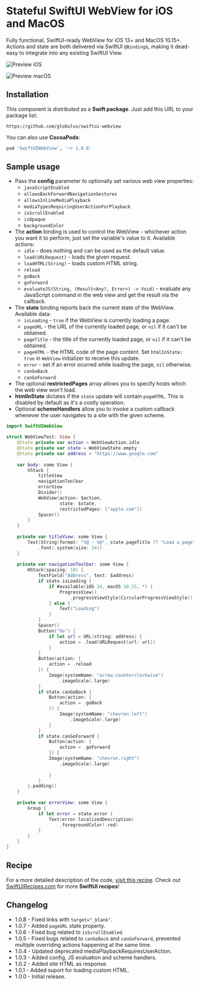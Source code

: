 # Stateful SwiftUI WebView for iOS and MacOS

Fully functional, SwiftUI-ready WebView for iOS 13+ and MacOS 10.15+. Actions and state are both delivered via SwiftUI `@Binding`s, making it dead-easy to integrate into any existing SwiftUI View.

![Preview iOS](https://github.com/globulus/swiftui-webview/blob/main/Images/preview_ios.gif?raw=true)

![Preview macOS](https://github.com/globulus/swiftui-webview/blob/main/Images/preview_macos.gif?raw=true)

## Installation

This component is distributed as a **Swift package**. Just add this URL to your package list:

```text
https://github.com/globulus/swiftui-webview
```

You can also use **CocoaPods**:

```ruby
pod 'SwiftUIWebView', '~> 1.0.8'
```

## Sample usage

* Pass the **config** parameter to optionally set various web view properties:
  + `javaScriptEnabled`
  + `allowsBackForwardNavigationGestures`
  + `allowsInlineMediaPlayback`
  + `mediaTypesRequiringUserActionForPlayback`
  + `isScrollEnabled`
  + `isOpaque`
  + `backgroundColor`
 * The **action** binding is used to control the WebView - whichever action you want it to perform, just set the variable's value to it. Available actions:
   + `idle` - does nothing and can be used as the default value.
   + `load(URLRequest)` - loads the given request.
   + `loadHTML(String)` - loads custom HTML string.
   + `reload`
   + `goBack`
   + `goForward`
   + `evaluateJS(String, (Result<Any?, Error>) -> Void)` - evaluate any JavaScript command in the web view and get the result via the callback.
 * The **state** binding reports back the current state of the WebView. Available data:
   + `isLoading` - `true` if the WebView is currently loading a page.
   + `pageURL` - the URL of the currently loaded page, or `nil` if it can't be obtained.
   + `pageTitle` - the title of the currently loaded page, or `nil` if it can't be obtained.
   + `pageHTML` - the HTML code of the page content. Set `htmlInState: true` in `WebView` initializer to receive this update.
   + `error` - set if an error ocurred while loading the page, `nil` otherwise.
   + `canGoBack`
   + `canGoForward`
 * The optional **restrictedPages** array allows you to specify hosts which the web view won't load.
 * **htmlInState** dictates if the `state` update will contain `pageHTML`. This is disabled by default as it's a costly operation.
 * Optional **schemeHandlers** allow you to invoke a custom callback whenever the user navigates to a site with the given scheme.

```swift
import SwiftUIWebView

struct WebViewTest: View {
    @State private var action = WebViewAction.idle
    @State private var state = WebViewState.empty
    @State private var address = "https://www.google.com"
    
    var body: some View {
        VStack {
            titleView
            navigationToolbar
            errorView
            Divider()
            WebView(action: $action,
                    state: $state,
                    restrictedPages: ["apple.com"])
            Spacer()
        }
    }
    
    private var titleView: some View {
        Text(String(format: "%@ - %@", state.pageTitle ?? "Load a page", state.pageURL ?? "No URL"))
            .font(.system(size: 24))
    }
    
    private var navigationToolbar: some View {
        HStack(spacing: 10) {
            TextField("Address", text: $address)
            if state.isLoading {
                if #available(iOS 14, macOS 10.15, *) {
                    ProgressView()
                        .progressViewStyle(CircularProgressViewStyle())
                } else {
                    Text("Loading")
                }
            }
            Spacer()
            Button("Go") {
                if let url = URL(string: address) {
                    action = .load(URLRequest(url: url))
                }
            }
            Button(action: {
                action = .reload
            }) {
                Image(systemName: "arrow.counterclockwise")
                    .imageScale(.large)
            }
            if state.canGoBack {
                Button(action: {
                    action = .goBack
                }) {
                    Image(systemName: "chevron.left")
                        .imageScale(.large)
                }
            }
            if state.canGoForward {
                Button(action: {
                    action = .goForward
                }) {
                Image(systemName: "chevron.right")
                    .imageScale(.large)
                    
                }
            }
        }.padding()
    }
    
    private var errorView: some View {
        Group {
            if let error = state.error {
                Text(error.localizedDescription)
                    .foregroundColor(.red)
            }
        }
    }
}
```

## Recipe

For a more detailed description of the code, [visit this recipe](https://swiftuirecipes.com/blog/webview-in-swiftui). Check out [SwiftUIRecipes.com](https://swiftuirecipes.com) for more **SwiftUI recipes**!

## Changelog

* 1.0.8 - Fixed links with `target="_blank"`.
* 1.0.7 - Added `pageURL` state property.
* 1.0.6 - Fixed bug related to `isScrollEnabled`.
* 1.0.5 - Fixed bugs related to `canGoBack` and `canGoForward`, prevented multiple overriding actions happening at the same time.
* 1.0.4 - Updated deprecated mediaPlaybackRequiresUserAction.
* 1.0.3 - Added config, JS evaluation and scheme handlers.
* 1.0.2 - Added site HTML as response.
* 1.0.1 - Added suport for loading custom HTML.
* 1.0.0 - Initial release.
